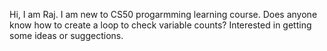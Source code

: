 Hi, I am Raj. I am new to CS50 progarmming learning course. Does anyone know how to create a loop to check variable counts?
Interested in getting some ideas or suggections.
